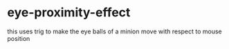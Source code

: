 # eye-proximity-effect
this uses trig to make the eye balls of a minion move with respect to mouse position
